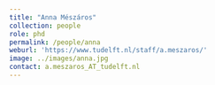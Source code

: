 ```yaml
---
title: "Anna Mészáros"
collection: people
role: phd
permalink: /people/anna
weburl: 'https://www.tudelft.nl/staff/a.meszaros/'
image: ../images/anna.jpg
contact: a.meszaros_AT_tudelft.nl
---
```


